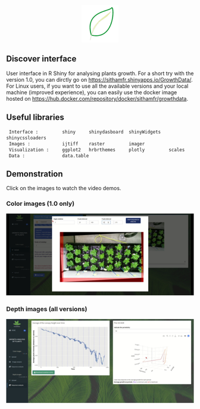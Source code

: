 
<div align="center">
<a href="https://hub.docker.com/repository/docker/sithamfr/growthdata" target="_tab" rel="noopener noreferrer"><img src="https://github.com/Sithamfr/GrowthData/blob/master/Medias/logo_growthdata.png" alt="Logo" width="100"/></a>
</div>

## Discover interface

User interface in R Shiny for analysing plants growth.
For a short try with the version 1.0, you can dirctly go on <a href="https://sithamfr.shinyapps.io/GrowthData/" target="_tab" rel="noopener noreferrer">https://sithamfr.shinyapps.io/GrowthData/</a>.<br>
For Linux users, if you want to use all the available versions and your local machine (improved experience), you can easily use the docker image hosted on <a href="https://hub.docker.com/repository/docker/sithamfr/growthdata" target="_tab" rel="noopener noreferrer">https://hub.docker.com/repository/docker/sithamfr/growthdata</a>.

## Useful libraries

     Interface :         shiny     shinydasboard  shinyWidgets   shinycssloaders
     Images :            ijtiff    raster         imager
     Visualization :     ggplot2   hrbrthemes     plotly         scales
     Data :              data.table

## Demonstration

Click on the images to watch the video demos.

### Color images  (1.0 only)

[![Watch the video](https://raw.githubusercontent.com/Sithamfr/GrowthData/master/Medias/vignette_color.png)](https://youtu.be/Q4Ofqn-mKlg)

### Depth images  (all versions)

[![Watch the video](https://raw.githubusercontent.com/Sithamfr/GrowthData/master/Medias/vignette_depth.png)](https://youtu.be/GfgNH0sg_Qg)

